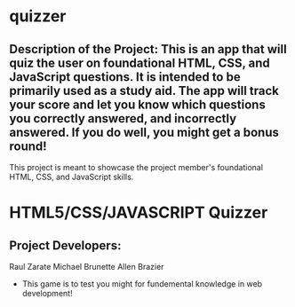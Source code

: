 
# quizzer

## Description of the Project: This is an app that will quiz the user on foundational HTML, CSS, and JavaScript questions. It is intended to be primarily used as a study aid. The app will track your score and let you know which questions you correctly answered, and incorrectly answered. If you do well, you might get a bonus round!

This project is meant to showcase the project member's foundational HTML, CSS, and JavaScript skills.

# HTML5/CSS/JAVASCRIPT Quizzer
## Project Developers:
Raul Zarate
Michael Brunette
Allen Brazier

- This game is to test you might for fundemental knowledge in web development!

